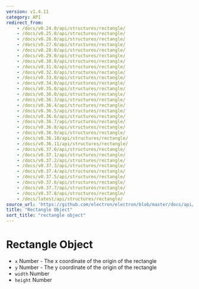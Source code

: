 ```yaml
---
version: v1.4.11
category: API
redirect_from:
    - /docs/v0.24.0/api/structures/rectangle/
    - /docs/v0.25.0/api/structures/rectangle/
    - /docs/v0.26.0/api/structures/rectangle/
    - /docs/v0.27.0/api/structures/rectangle/
    - /docs/v0.28.0/api/structures/rectangle/
    - /docs/v0.29.0/api/structures/rectangle/
    - /docs/v0.30.0/api/structures/rectangle/
    - /docs/v0.31.0/api/structures/rectangle/
    - /docs/v0.32.0/api/structures/rectangle/
    - /docs/v0.33.0/api/structures/rectangle/
    - /docs/v0.34.0/api/structures/rectangle/
    - /docs/v0.35.0/api/structures/rectangle/
    - /docs/v0.36.0/api/structures/rectangle/
    - /docs/v0.36.3/api/structures/rectangle/
    - /docs/v0.36.4/api/structures/rectangle/
    - /docs/v0.36.5/api/structures/rectangle/
    - /docs/v0.36.6/api/structures/rectangle/
    - /docs/v0.36.7/api/structures/rectangle/
    - /docs/v0.36.8/api/structures/rectangle/
    - /docs/v0.36.9/api/structures/rectangle/
    - /docs/v0.36.10/api/structures/rectangle/
    - /docs/v0.36.11/api/structures/rectangle/
    - /docs/v0.37.0/api/structures/rectangle/
    - /docs/v0.37.1/api/structures/rectangle/
    - /docs/v0.37.2/api/structures/rectangle/
    - /docs/v0.37.3/api/structures/rectangle/
    - /docs/v0.37.4/api/structures/rectangle/
    - /docs/v0.37.5/api/structures/rectangle/
    - /docs/v0.37.6/api/structures/rectangle/
    - /docs/v0.37.7/api/structures/rectangle/
    - /docs/v0.37.8/api/structures/rectangle/
    - /docs/latest/api/structures/rectangle/
source_url: 'https://github.com/electron/electron/blob/master/docs/api/structures/rectangle.md'
title: "Rectangle Object"
sort_title: "rectangle object"
---
```


# Rectangle Object

* `x` Number - The x coordinate of the origin of the rectangle
* `y` Number - The y coordinate of the origin of the rectangle
* `width` Number
* `height` Number
